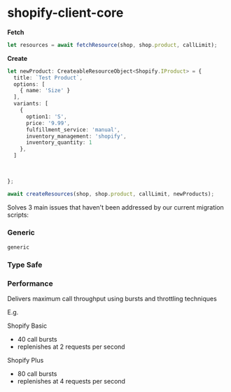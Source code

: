 # shopify-client-core




**Fetch**
``` ts
let resources = await fetchResource(shop, shop.product, callLimit);
```

**Create**
``` ts
let newProduct: CreateableResourceObject<Shopify.IProduct> = {
  title: `Test Product`,
  options: [
    { name: 'Size' }
  ],
  variants: [
    {
      option1: 'S',
      price: '9.99',
      fulfillment_service: 'manual',
      inventory_management: 'shopify',
      inventory_quantity: 1
    },
  ]
  
  

};

await createResources(shop, shop.product, callLimit, newProducts);
```



Solves 3 main issues that haven't been addressed by our current migration scripts:


### Generic
```
generic
```

### Type Safe




### Performance
Delivers maximum call throughput using bursts and throttling techniques


E.g.

Shopify Basic
  - 40 call bursts
  - replenishes at 2 requests per second

Shopify Plus
  - 80 call bursts
  - replenishes at 4 requests per second

